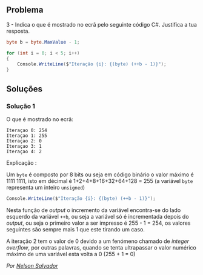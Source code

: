 
## Problema
3 - Indica o que é mostrado no ecrã pelo seguinte código C#. Justifica a tua
resposta.

```cs
byte b = byte.MaxValue - 1;

for (int i = 0; i < 5; i++)
{
    Console.WriteLine($"Iteração {i}: {(byte) (++b - 1)}");
}
```

## Soluções

### Solução 1

O que é mostrado no ecrã:

```text
Iteraçao 0: 254
Iteraçao 1: 255
Iteraçao 2: 0
Iteraçao 3: 1
Iteraçao 4: 2
```

Explicação :

Um `byte` é composto por 8 bits ou seja em código binário o valor máximo é 
1111 1111, isto em décimal é 1+2+4+8+16+32+64+128 = 255 (a variável `byte` 
representa um inteiro `unsigned`)

```cs
Console.WriteLine($"Iteração {i}: {(byte) (++b - 1)}");
```

Nesta função de *output* o incremento da variável encontra-se do lado esquerdo
da variável `++b`, ou seja a variável só é incrementada depois do *output*,
ou seja o primeiro valor a ser impresso é 255 - 1 = 254, os valores seguintes
são sempre mais 1 que este tirando um caso.

A iteração 2 tem o valor de 0 devido a um fenómeno chamado de *integer overflow*,
por outras palavras, quando se tenta ultrapassar o valor numérico máximo de uma 
variável esta volta a 0 (255 + 1 = 0)

*Por [Nelson Salvador](https://github.com/NelsonSalvador)*
